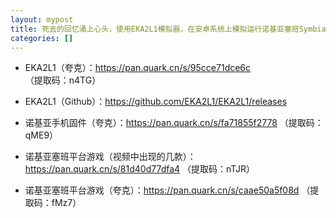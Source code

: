 ```yaml
---
layout: mypost
title: 死去的回忆涌上心头，使用EKA2L1模拟器，在安卓系统上模拟运行诺基亚塞班Symbian游戏
categories: []
---
```


- EKA2L1（夸克）：<https://pan.quark.cn/s/95cce71dce6c> （提取码：n4TG）

- EKA2L1（Github）：<https://github.com/EKA2L1/EKA2L1/releases>

- 诺基亚手机固件（夸克）：<https://pan.quark.cn/s/fa71855f2778> （提取码：qME9）

- 诺基亚塞班平台游戏（视频中出现的几款）：<https://pan.quark.cn/s/81d40d77dfa4> （提取码：nTJR）

- 诺基亚塞班平台游戏（夸克）：<https://pan.quark.cn/s/caae50a5f08d> （提取码：fMz7）